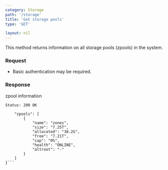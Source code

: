 ```yaml
---
category: Storage
path: '/storage'
title: 'Get storage pools'
type: 'GET'

layout: nil
---
```


This method returns information on all storage pools (zpools) in the system.

### Request

* Basic authentication may be required.

### Response

zpool information

```Status: 200 OK```
```{
    "zpools": [
        {
            "name": "zones",
            "size": "7.25T",
            "allocated": "38.2G",
            "free": "7.21T",
            "cap": "0%",
            "health": "ONLINE",
            "altroot": "-"
        }
    ]
}```

